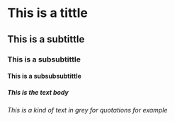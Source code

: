 # This is a tittle
## This is a subtittle
### This is a subsubtittle
#### This is a subsubsubtittle
##### This is the text body
###### This is a kind of text in grey for quotations for example

